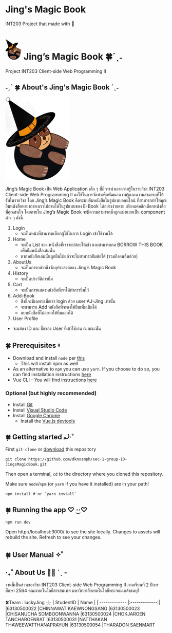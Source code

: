 # Jing's Magic Book

INT203 Project that made with 💖

# <img src="./src/assets/icon.png" width="50">  Jing’s Magic Book 🍀´ˎ˗
Project INT203 Client-side Web Programming II 

## ˗ˏˋ 🍀 About's Jing's Magic Book ´ˎ˗
<img src="./src/assets/icon.png" width="200">

Jing’s Magic Book เป็น Web Application เล็ก ๆ ที่มีการนำเอาความรู้ในรายวิชา INT203 Client-side Web Programming II มาใช้ในการจัดทำเพื่อพัฒนาความรู้และความสามารถที่ได้รับในรายวิชา
โดย Jing’s Magic Book คือระบบยืมหนังสือในรูปแบบออนไลน์
ที่สามารถทำให้คุณยืมหนังสือหายากของเราไปอ่านได้ในรูปแบบของ E-Book ได้อย่างง่ายดาย เพียงแค่คลิกเลือกหนังสือที่คุณสนใจ โดยภายใน Jing’s Magic Book จะมีความสามารถซึ่งถูกแบ่งแยกเป็น component ต่าง ๆ ดังนี้
1. Login
   * จะเป็นหน้าที่สามารถเลือกผู้ใช้ในการ Login เข้าใช้งานได้
2. Home
   * จะเป็น List ของ หนังสือที่เราจะปล่อยให้เช่า และสามารถกด BORROW THIS BOOK เพื่อยืมหนังสือเล่มนั้น
   * หากหนังสือเล่มนั้นถูกยืมไปแล้วจะไม่สามารถยืมต่อได้ (รวมถึงคนอื่นด้วย)
3. AboutUs
   * จะเป็นการกล่าวถึงวัตถุประสงค์ของ Jing’s Magic Book 
4. History
   * จะเป็นประวัติการยืม
5. Cart
   * จะเป็นการแสดงหนังสือที่เราได้ทำการยืมไว้
6. Add-Book
   * สิ่งนี้จะมีเฉพาะเมื่อเรา login ด้วย user AJ-Jing เท่านั้น
   * จะสามารถ Add หนังสือที่จะลงให้ยืมเพิ่มเติมได้
   * ลบหนังสือที่ไม่อยากให้ยืมออกได้
 7. User Profile
   * จะแสดง ID และ ชื่อของ User ที่เข้าใช้งาน ณ ขณะนั้น
 ## 🍀 Prerequisites ᵎᵎ 
 * Download and install `node` per [this](https://nodejs.org/en/download/)
    * This will install npm as well
 * As an alternative to `npm` you can use `yarn`. If you choose to do so, you can find installation instructions [here](https://classic.yarnpkg.com/en/)
 * Vue CLI - You will find instructions [here](https://cli.vuejs.org/)
 ### Optional (but highly recommended)
* Install [Git](https://git-scm.com/downloads)
* Install [Visual Studio Code](https://code.visualstudio.com/)
* Install [Google Chrome](https://www.google.com/chrome/index.html)
    * Install the [Vue.js devtools](https://chrome.google.com/webstore/detail/vuejs-devtools/nhdogjmejiglipccpnnnanhbledajbpd?hl=en)
   
## 🍀 Getting started ⤾·˚
First `git-clone` or [download](https://github.com/dknxsmph/sec-1-group-10-JingsMagicBook.git) this repository
```
git clone https://github.com/dknxsmph/sec-1-group-10-JingsMagicBook.git
```
Then open a terminal, `cd` to the directory where you cloned this repository.

Make sure `node`/`npm` (or `yarn` if you have it installed) are in your path!
```
npm install # or `yarn install`
```
## 🍀 Running the app ♡   ·͜·♡
```
npm run dev
```
Open http://localhost:3000/ to see the site locally. Changes to assets will rebuild the site. Refresh to see your changes.

## 🍀 User Manual ✧ﾟ


## ‧₊˚ About Us 🖐🏻 ˊˎ -
งานนี้เป็นส่วนของวิชา INT203 Client-side Web Programming II ภาคเรียนที่ 2 ปีการศึกษา 2564 คณะเทคโนโลยีสารสนเทศ มหาวิทยาลัยเทคโนโลยีพระจอมเกล้าธนบุรี

🍀Team : luckyJing 𓇼
| StudentID     | Name     | 
| ------------- |:-------------:| 
|63130500022    |CHINNAWAT KAEWNONGSANG
|63130500023    |CHISANUCHA SOMBOONWANNA
|63130500024    |CHOKJAROEN TANCHAROENRAT
|63130500031    |NATTHAKAN THAWEEWATTHANAPRAYUN
|63130500054    |THARADON SAENMART
